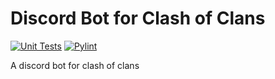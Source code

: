 # Discord Bot for Clash of Clans
[![Unit Tests](https://github.com/chriss1245/coc_discord_bot/actions/workflows/test.yml/badge.svg)](https://github.com/chriss1245/coc_discord_bot/actions/workflows/test.yml) [![Pylint](https://github.com/chriss1245/coc_discord_bot/actions/workflows/norm_checking.yml/badge.svg)](https://github.com/chriss1245/coc_discord_bot/actions/workflows/norm_checking.yml)

A discord bot for clash of clans
